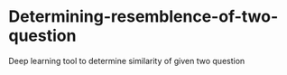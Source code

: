 # Determining-resemblence-of-two-question
Deep learning tool to determine similarity of given two question
